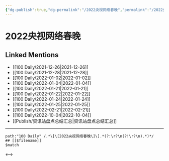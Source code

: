 ```yaml
---
{"dg-publish":true,"dg-permalink":"/2022央视网络春晚","permalink":"/2022央视网络春晚/","title":"2022央视网络春晚","tags":[null],"created":"2022-11-13T02:47:59.000+08:00","updated":"2023-04-10T16:10:09.000+08:00"}
---
```


# 2022央视网络春晚

## Linked Mentions
- [[100 Daily/2021-12-26\|2021-12-26]]
- [[100 Daily/2021-12-28\|2021-12-28]]
- [[100 Daily/2022-01-02\|2022-01-02]]
- [[100 Daily/2022-01-04\|2022-01-04]]
- [[100 Daily/2022-01-21\|2022-01-21]]
- [[100 Daily/2022-01-22\|2022-01-22]]
- [[100 Daily/2022-01-24\|2022-01-24]]
- [[100 Daily/2022-01-25\|2022-01-25]]
- [[100 Daily/2022-02-21\|2022-02-21]]
- [[100 Daily/2022-10-04\|2022-10-04]]
- [[Publish/资讯站盘点总结汇总\|资讯站盘点总结汇总]]


---

```expander
path:"100 Daily" /.*\[\[2022央视网络春晚\]\].*(?:\r?\n(?!\r?\n).*)*/
## [[$filename]]
$match
```

<-->
